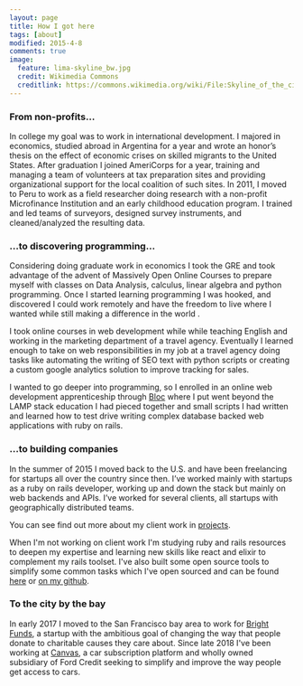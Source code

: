 ```yaml
---
layout: page
title: How I got here
tags: [about]
modified: 2015-4-8
comments: true
image:
  feature: lima-skyline_bw.jpg
  credit: Wikimedia Commons
  creditlink: https://commons.wikimedia.org/wiki/File:Skyline_of_the_city_of_Lima-Peru_(2).jpg
---
```


### From non-profits…
In college my goal was to work in international development. I majored in economics, studied abroad in Argentina for a year and wrote an honor’s thesis on the effect of economic crises on skilled migrants to the United States. After graduation I joined AmeriCorps for a year, training and managing a team of volunteers at tax preparation sites and providing organizational support for the local coalition of such sites. In 2011, I moved to Peru to work as a field researcher doing research with a non-profit Microfinance Institution  and an early childhood education program. I trained and led teams of surveyors, designed survey instruments, and cleaned/analyzed the resulting data.

### ...to discovering programming…
Considering doing graduate work in economics I took the GRE and took advantage of the advent of Massively Open Online Courses to prepare myself with classes on Data Analysis, calculus, linear algebra and python programming. Once I started learning programming  I was hooked, and discovered I could work remotely and have the freedom to live where I wanted while still making a difference in the world .

I took online courses in web development while while teaching English and  working in the marketing department of a travel agency. Eventually I learned enough to take on web responsibilities in my job at a travel agency doing tasks like automating the writing of SEO text with python scripts or creating a custom google analytics solution to improve tracking for sales.

I wanted to go deeper into programming, so I enrolled in an online web development apprenticeship through [Bloc](https://www.bloc.io) where I put went beyond the LAMP stack education I had pieced together and small scripts I had written and learned how to test drive writing complex database backed web applications with ruby on rails.

### ...to building companies
In the summer of 2015 I moved back to the U.S. and have been freelancing for startups all over the country since then. I’ve worked mainly with startups as a ruby on rails developer, working up and down the stack but mainly on web backends and APIs. I’ve worked for several clients, all startups with geographically distributed teams.

You can see find out more about my client work in [projects](/projects).

When I'm not working on client work I'm studying ruby and rails resources to deepen my expertise and learning new skills like react and elixir to complement my rails toolset. I've also built some open source tools to simplify some common tasks which I've open sourced and can be found [here](/projects/) or [on my github](https://www.github.com/smcabrera).

### To the city by the bay
In early 2017 I moved to the San Francisco bay area to work for [Bright Funds](https://www.brightfunds.org/), a startup with the ambitious goal of changing the way that people donate to charitable causes they care about. Since late 2018 I've been working at [Canvas](https://drivecanvas.com/), a car subscription platform and wholly owned subsidiary of Ford Credit seeking to simplify and improve the way people get access to cars.
